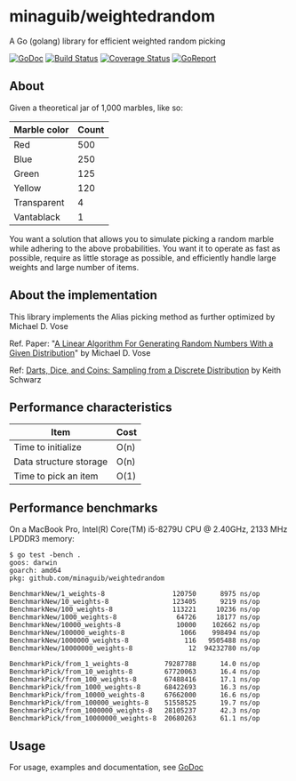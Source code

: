 # minaguib/weightedrandom

A Go (golang) library for efficient weighted random picking

[![GoDoc](https://godoc.org/github.com/minaguib/weightedrandom?status.svg)](https://godoc.org/github.com/minaguib/weightedrandom)
[![Build Status](https://travis-ci.org/minaguib/weightedrandom.svg)](https://travis-ci.org/minaguib/weightedrandom)
[![Coverage Status](https://coveralls.io/repos/github/minaguib/weightedrandom/badge.svg?branch=master)](https://coveralls.io/github/minaguib/weightedrandom?branch=master)
[![GoReport](https://goreportcard.com/badge/github.com/minaguib/weightedrandom)](https://goreportcard.com/report/github.com/minaguib/weightedrandom)

## About

Given a theoretical jar of 1,000 marbles, like so:

|Marble color|Count|
|---|---|
|Red|500|
|Blue|250|
|Green|125|
|Yellow|120|
|Transparent|4|
|Vantablack|1|

You want a solution that allows you to simulate picking a random marble while adhering to the above probabilities.  You want it to operate as fast as possible, require as little storage as possible, and efficiently handle large weights and large number of items.


## About the implementation

This library implements the Alias picking method as further optimized by Michael D. Vose

Ref. Paper: "[A Linear Algorithm For Generating Random Numbers With a Given Distribution](https://pdfs.semanticscholar.org/f65b/cde1fcf82e05388b31de80cba10bf65acc07.pdf)" by Michael D. Vose

Ref: [Darts, Dice, and Coins: Sampling from a Discrete Distribution](https://www.keithschwarz.com/darts-dice-coins/) by Keith Schwarz

## Performance characteristics

|Item|Cost|
|---|---|
|Time to initialize|O(n)|
|Data structure storage|O(n)|
|Time to pick an item|O(1)|

## Performance benchmarks

On a MacBook Pro, Intel(R) Core(TM) i5-8279U CPU @ 2.40GHz, 2133 MHz LPDDR3 memory:

```
$ go test -bench .
goos: darwin
goarch: amd64
pkg: github.com/minaguib/weightedrandom

BenchmarkNew/1_weights-8                 120750      8975 ns/op
BenchmarkNew/10_weights-8                123405      9219 ns/op
BenchmarkNew/100_weights-8               113221     10236 ns/op
BenchmarkNew/1000_weights-8               64726     18177 ns/op
BenchmarkNew/10000_weights-8              10000    102662 ns/op
BenchmarkNew/100000_weights-8              1066    998494 ns/op
BenchmarkNew/1000000_weights-8              116   9505488 ns/op
BenchmarkNew/10000000_weights-8              12  94232780 ns/op

BenchmarkPick/from_1_weights-8         79287788      14.0 ns/op
BenchmarkPick/from_10_weights-8        67720063      16.4 ns/op
BenchmarkPick/from_100_weights-8       67488416      17.1 ns/op
BenchmarkPick/from_1000_weights-8      68422693      16.3 ns/op
BenchmarkPick/from_10000_weights-8     67662000      16.6 ns/op
BenchmarkPick/from_100000_weights-8    51558525      19.7 ns/op
BenchmarkPick/from_1000000_weights-8   28105237      42.3 ns/op
BenchmarkPick/from_10000000_weights-8  20680263      61.1 ns/op
```

## Usage

For usage, examples and documentation, see [GoDoc](https://godoc.org/github.com/minaguib/weightedrandom)
